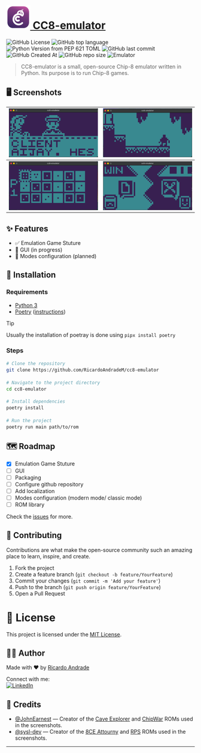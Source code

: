 # [![icon-CC8](docs/imgs/icon_64x64.png) CC8-emulator](https://github.com/RicardoAndradeM/cc8-emulator)

![GitHub License](https://img.shields.io/github/license/RicardoAndradeM/cc8-emulator)
![GitHub top language](https://img.shields.io/github/languages/top/RicardoAndradeM/cc8-emulator?logo=python)
![Python Version from PEP 621 TOML](https://img.shields.io/python/required-version-toml?tomlFilePath=https%3A%2F%2Fraw.githubusercontent.com%2FRicardoAndradeM%2Fcc8-emulator%2Frefs%2Fheads%2Fmaster%2Fpyproject.toml&logo=python)
![GitHub last commit](https://img.shields.io/github/last-commit/RicardoAndradeM/cc8-emulator?logo=github)
![GitHub Created At](https://img.shields.io/github/created-at/RicardoAndradeM/cc8-emulator?logo=github)
![GitHub repo size](https://img.shields.io/github/repo-size/RicardoAndradeM/cc8-emulator?logo=github)
![Emulator](https://img.shields.io/badge/type-emulator-brightgreen)
<!--![GitHub language count](https://img.shields.io/github/languages/count/RicardoAndradeM/cc8-emulator)
-->

> CC8-emulator is a small, open-source Chip-8 emulator written in Python. Its purpose is to run Chip-8 games.

## 🖥️ Screenshots

<table>
    <tr>
        <th>
            <img src="/docs/imgs/8ceattourny_d1.png" alt="8ceattourny_d1" width="350">
        </th>
        <th>
            <img src="/docs/imgs/caveexplorer.png" alt="caveexplorer" width="350">
        </th>
    </tr>
    <tr>
        <th>
            <img src="/docs/imgs/chipwar.png" alt="chipwar" width="350">
        </th>
        <th>
            <img src="/docs/imgs/RPS.png" alt="RPS" width="350">
        </th>
    </tr>
</table>

## ✨ Features

- ✅ Emulation Game Stuture
- 🚧 GUI (in progress)
- 📝 Modes configuration (planned)

## 🚀 Installation

### Requirements

- [Python 3](https://www.python.org/downloads/)
- [Poetry](https://python-poetry.org) ([instructions](https://python-poetry.org/docs/))

> [!TIP]
> Usually the installation of poetray is done using `pipx install poetry`

### Steps

```bash
# Clone the repository
git clone https://github.com/RicardoAndradeM/cc8-emulator

# Navigate to the project directory
cd cc8-emulator

# Install dependencies
poetry install

# Run the project
poetry run main path/to/rom
```

## 🗺️ Roadmap

- [X] Emulation Game Stuture
- [ ] GUI
- [ ] Packaging
- [ ] Configure github repository
- [ ] Add localization
- [ ] Modes configuration (modern mode/ classic mode)
- [ ] ROM library

Check the [issues](https://github.com/RicardoAndradeM/cc8-emulator/issues) for more.

## 🤝 Contributing

Contributions are what make the open-source community such an amazing place to learn, inspire, and create.

1. Fork the project
2. Create a feature branch (`git checkout -b feature/YourFeature`)
3. Commit your changes (`git commit -m 'Add your feature'`)
4. Push to the branch (`git push origin feature/YourFeature`)
5. Open a Pull Request
<!-- TODO: Add this: Read the CONTRIBUTING.md for more details. -->

# 📝 License

This project is licensed under the [MIT License](https://github.com/RicardoAndradeM/cc8-emulator/blob/master/LICENSE).

## 👨‍💻 Author

Made with ❤️ by [Ricardo Andrade](https://github.com/RicardoAndradeM)
<!-- ![GitHub Sponsors](https://img.shields.io/github/sponsors/RicardoAndradeM)
 -->  

Connect with me:  
[![LinkedIn](https://img.shields.io/badge/LinkedIn-ricardoandradem-blue?logo=linkedin)](https://www.linkedin.com/in/ricardoandradem/)

## 📜 Credits

- [@JohnEarnest](https://github.com/JohnEarnest) — Creator of the [Cave Explorer](https://johnearnest.github.io/chip8Archive/play.html?p=caveexplorer) and [ChipWar](https://johnearnest.github.io/chip8Archive/play.html?p=chipwar) ROMs used in the screenshots.
- [@sysl-dev](https://github.com/sysl-dev) — Creator of the [8CE Attourny](https://johnearnest.github.io/chip8Archive/play.html?p=8ceattourny_d1) and [RPS](https://johnearnest.github.io/chip8Archive/play.html?p=RPS) ROMs used in the screenshots.

---
